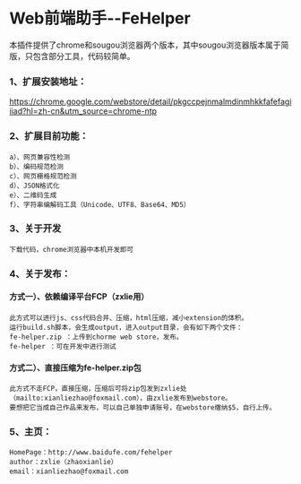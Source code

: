 Web前端助手--FeHelper
=============================

本插件提供了chrome和sougou浏览器两个版本，其中sougou浏览器版本属于简版，只包含部分工具，代码较简单。


### 1、扩展安装地址：
https://chrome.google.com/webstore/detail/pkgccpejnmalmdinmhkkfafefagiiiad?hl=zh-cn&utm_source=chrome-ntp

### 2、扩展目前功能：
    a）、网页兼容性检测
    b）、编码规范检测
    c）、网页栅格规范检测
    d）、JSON格式化
    e）、二维码生成
    f）、字符串编解码工具（Unicode、UTF8、Base64、MD5）

### 3、关于开发
    下载代码，chrome浏览器中本机开发即可

### 4、关于发布：
#### 方式一）、依赖编译平台FCP（zxlie用）

    此方式可以进行js、css代码合并、压缩，html压缩，减小extension的体积。
    运行build.sh脚本，会生成output，进入output目录，会有如下两个文件：
    fe-helper.zip ：上传到chorme web store，发布。
    fe-helper ：可在开发中进行测试

#### 方式二）、直接压缩为fe-helper.zip包

    此方式不走FCP，直接压缩，压缩后可将zip包发到zxlie处（mailto:xianliezhao@foxmail.com），由zxlie发布到webstore。
    要想把它当成自己作品来发布，可以自己单独申请账号，在webstore缴纳$5，自行上传。

### 5、主页：
    HomePage：http://www.baidufe.com/fehelper 
    author：zxlie（zhaoxianlie）
    email：xianliezhao@foxmail.com
